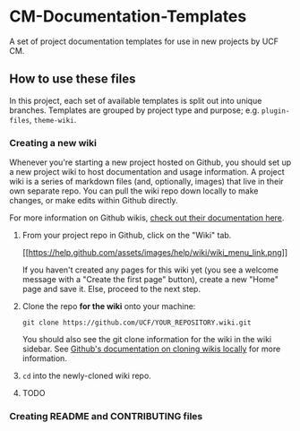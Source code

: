 # CM-Documentation-Templates

A set of project documentation templates for use in new projects by UCF CM.


## How to use these files

In this project, each set of available templates is split out into unique branches.  Templates are grouped by project type and purpose; e.g. `plugin-files`, `theme-wiki`.

### Creating a new wiki

Whenever you're starting a new project hosted on Github, you should set up a new project wiki to host documentation and usage information.  A project wiki is a series of markdown files (and, optionally, images) that live in their own separate repo.  You can pull the wiki repo down locally to make changes, or make edits within Github directly.

For more information on Github wikis, [check out their documentation here](https://help.github.com/articles/about-github-wikis/).

1. From your project repo in Github, click on the "Wiki" tab.

    [[https://help.github.com/assets/images/help/wiki/wiki_menu_link.png]]

    If you haven't created any pages for this wiki yet (you see a welcome message with a "Create the first page" button), create a new "Home" page and save it.  Else, proceed to the next step.

2. Clone the repo **for the wiki** onto your machine:

    `git clone https://github.com/UCF/YOUR_REPOSITORY.wiki.git`

    You should also see the git clone information for the wiki in the wiki sidebar.  See [Github's documentation on cloning wikis locally](https://help.github.com/articles/adding-and-editing-wiki-pages-locally/#cloning-wikis-locally-to-your-computer) for more information.

3. `cd` into the newly-cloned wiki repo.

4. TODO

### Creating README and CONTRIBUTING files
